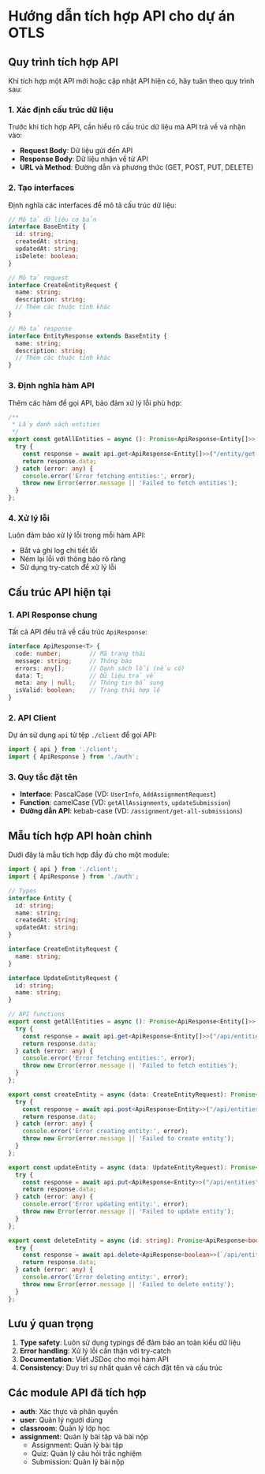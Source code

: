 # Hướng dẫn tích hợp API cho dự án OTLS

## Quy trình tích hợp API

Khi tích hợp một API mới hoặc cập nhật API hiện có, hãy tuân theo quy trình sau:

### 1. Xác định cấu trúc dữ liệu

Trước khi tích hợp API, cần hiểu rõ cấu trúc dữ liệu mà API trả về và nhận vào:

- **Request Body**: Dữ liệu gửi đến API
- **Response Body**: Dữ liệu nhận về từ API
- **URL và Method**: Đường dẫn và phương thức (GET, POST, PUT, DELETE)

### 2. Tạo interfaces

Định nghĩa các interfaces để mô tả cấu trúc dữ liệu:

```typescript
// Mô tả dữ liệu cơ bản
interface BaseEntity {
  id: string;
  createdAt: string;
  updatedAt: string;
  isDelete: boolean;
}

// Mô tả request
interface CreateEntityRequest {
  name: string;
  description: string;
  // Thêm các thuộc tính khác
}

// Mô tả response
interface EntityResponse extends BaseEntity {
  name: string;
  description: string;
  // Thêm các thuộc tính khác
}
```

### 3. Định nghĩa hàm API

Thêm các hàm để gọi API, bảo đảm xử lý lỗi phù hợp:

```typescript
/**
 * Lấy danh sách entities
 */
export const getAllEntities = async (): Promise<ApiResponse<Entity[]>> => {
  try {
    const response = await api.get<ApiResponse<Entity[]>>("/entity/get-all");
    return response.data;
  } catch (error: any) {
    console.error('Error fetching entities:', error);
    throw new Error(error.message || 'Failed to fetch entities');
  }
};
```

### 4. Xử lý lỗi

Luôn đảm bảo xử lý lỗi trong mỗi hàm API:

- Bắt và ghi log chi tiết lỗi
- Ném lại lỗi với thông báo rõ ràng
- Sử dụng try-catch để xử lý lỗi

## Cấu trúc API hiện tại

### 1. API Response chung

Tất cả API đều trả về cấu trúc `ApiResponse`:

```typescript
interface ApiResponse<T> {
  code: number;        // Mã trạng thái
  message: string;     // Thông báo
  errors: any[];       // Danh sách lỗi (nếu có)
  data: T;             // Dữ liệu trả về
  meta: any | null;    // Thông tin bổ sung
  isValid: boolean;    // Trạng thái hợp lệ
}
```

### 2. API Client

Dự án sử dụng `api` từ tệp `./client` để gọi API:

```typescript
import { api } from './client';
import { ApiResponse } from './auth';
```

### 3. Quy tắc đặt tên

- **Interface**: PascalCase (VD: `UserInfo`, `AddAssignmentRequest`)
- **Function**: camelCase (VD: `getAllAssignments`, `updateSubmission`)
- **Đường dẫn API**: kebab-case (VD: `/assignment/get-all-submissions`)

## Mẫu tích hợp API hoàn chỉnh

Dưới đây là mẫu tích hợp đầy đủ cho một module:

```typescript
import { api } from './client';
import { ApiResponse } from './auth';

// Types
interface Entity {
  id: string;
  name: string;
  createdAt: string;
  updatedAt: string;
}

interface CreateEntityRequest {
  name: string;
}

interface UpdateEntityRequest {
  id: string;
  name: string;
}

// API functions
export const getAllEntities = async (): Promise<ApiResponse<Entity[]>> => {
  try {
    const response = await api.get<ApiResponse<Entity[]>>("/api/entities");
    return response.data;
  } catch (error: any) {
    console.error('Error fetching entities:', error);
    throw new Error(error.message || 'Failed to fetch entities');
  }
};

export const createEntity = async (data: CreateEntityRequest): Promise<ApiResponse<Entity>> => {
  try {
    const response = await api.post<ApiResponse<Entity>>("/api/entities", data);
    return response.data;
  } catch (error: any) {
    console.error('Error creating entity:', error);
    throw new Error(error.message || 'Failed to create entity');
  }
};

export const updateEntity = async (data: UpdateEntityRequest): Promise<ApiResponse<Entity>> => {
  try {
    const response = await api.put<ApiResponse<Entity>>("/api/entities", data);
    return response.data;
  } catch (error: any) {
    console.error('Error updating entity:', error);
    throw new Error(error.message || 'Failed to update entity');
  }
};

export const deleteEntity = async (id: string): Promise<ApiResponse<boolean>> => {
  try {
    const response = await api.delete<ApiResponse<boolean>>(`/api/entities/${id}`);
    return response.data;
  } catch (error: any) {
    console.error('Error deleting entity:', error);
    throw new Error(error.message || 'Failed to delete entity');
  }
};
```

## Lưu ý quan trọng

1. **Type safety**: Luôn sử dụng typings để đảm bảo an toàn kiểu dữ liệu
2. **Error handling**: Xử lý lỗi cẩn thận với try-catch
3. **Documentation**: Viết JSDoc cho mọi hàm API
4. **Consistency**: Duy trì sự nhất quán về cách đặt tên và cấu trúc

## Các module API đã tích hợp

- **auth**: Xác thực và phân quyền
- **user**: Quản lý người dùng
- **classroom**: Quản lý lớp học
- **assignment**: Quản lý bài tập và bài nộp
  - Assignment: Quản lý bài tập
  - Quiz: Quản lý câu hỏi trắc nghiệm
  - Submission: Quản lý bài nộp 